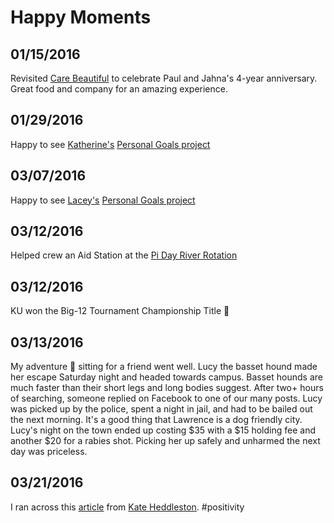 # Happy Moments

01/15/2016
---
Revisited [Care Beautiful](http://www.cafebeautifullawrence.com/) to celebrate Paul and Jahna's 4-year anniversary. Great food and company for an amazing experience.

01/29/2016
---
Happy to see [Katherine's](https://github.com/KatherineMichel) [Personal Goals project](https://github.com/KatherineMichel/personal-goals)

03/07/2016
---
Happy to see [Lacey's](https://github.com/williln) [Personal Goals project](https://github.com/williln/personal-goals)

03/12/2016
---
Helped crew an Aid Station at the [Pi Day River Rotation](https://trailhawks.com/races/2016/mar/12/pi-day-river-rotation-6/)

03/12/2016
---
KU won the Big-12 Tournament Championship Title :basketball:

03/13/2016
---
My adventure :dog: sitting for a friend went well. Lucy the basset hound made her escape Saturday night and headed towards campus. Basset hounds are much faster than their short legs and long bodies suggest. After two+ hours of searching, someone replied on Facebook to one of our many posts. Lucy was picked up by the police, spent a night in jail, and had to be bailed out the next morning. It's a good thing that Lawrence is a dog friendly city. Lucy's night on the town ended up costing $35 with a $15 holding fee and another $20 for a rabies shot. Picking her up safely and unharmed the next day was priceless. 

03/21/2016
---
I ran across this [article](http://keddle.blogspot.com/2013/03/pycon-good-stuff.html) from [Kate Heddleston](https://twitter.com/heddle317). #positivity

